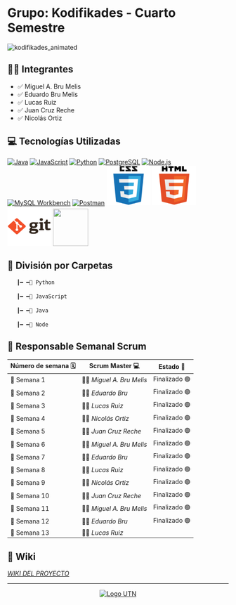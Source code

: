 # Grupo: Kodifikades - Cuarto Semestre
![kodifikades_animated](https://github.com/CodeSystem2022/Kodifikades_Cuarto_Semestre/assets/81488933/efade64a-2a63-4ba4-81d6-10d19febfd82)

## 👨‍💻 Integrantes
- :white_check_mark: Miguel A. Bru Melis <br>
- :white_check_mark: Eduardo Bru Melis <br>
- :white_check_mark: Lucas Ruiz <br>
- :white_check_mark: Juan Cruz Reche <br>
- :white_check_mark: Nicolás Ortiz <br>

## 💻 Tecnologías Utilizadas

  <a href="https://www.java.com/"><img src="https://cdn.icon-icons.com/icons2/2415/PNG/512/java_original_wordmark_logo_icon_146459.png" alt="Java" width="90" height="90"></a>
  <a href="https://www.javascript.com/"><img src="https://upload.wikimedia.org/wikipedia/commons/thumb/9/99/Unofficial_JavaScript_logo_2.svg/480px-Unofficial_JavaScript_logo_2.svg.png" alt="JavaScript" width="80" height="80"></a>
  <a href="https://www.python.org"><img src="https://miro.medium.com/v2/resize:fit:378/1*y6zvdl68fA-5nd9v-StFMg.png" alt="Python" width="90" height="90"></a>
  <a href="https://www.postgresql.org"><img src="https://upload.wikimedia.org/wikipedia/commons/thumb/2/29/Postgresql_elephant.svg/1200px-Postgresql_elephant.svg.png" alt="PostgreSQL" width="90" height="90"></a>
  <a href="https://nodejs.org/"><img src="https://vistaran-tech.s3.ap-south-1.amazonaws.com/wp-content/uploads/2022/05/13104926/nodejs-logo.png" alt="Node.js" width="100" height="100"></a>
  <a href="https://www.mysql.com/products/workbench/"><img src="https://www.freepnglogos.com/uploads/logo-mysql-png/logo-mysql-mysql-logo-png-images-are-download-crazypng-21.png" alt="MySQL Workbench" width="90" height="90"></a>
  <a href="https://www.postman.com/"><img src="https://yt3.googleusercontent.com/X-rhKMndFm9hT9wIaJns1StBfGbFdLTkAROwm4UZ3n9ucrBky5CFIeeZhSszFXBgQjItzCD0SA=s900-c-k-c0x00ffffff-no-rj" alt="Postman" width="90" height="90"></a>
  <img src="https://github.com/devicons/devicon/blob/master/icons/css3/css3-original-wordmark.svg " width="100" height="90"/>
  <img src="https://github.com/devicons/devicon/blob/master/icons/html5/html5-original-wordmark.svg"  width="100" height="90"/>
  <img src="https://github.com/devicons/devicon/blob/master/icons/git/git-original-wordmark.svg"  width="100" height="90"/>
  <img src="https://upload.wikimedia.org/wikipedia/commons/thumb/3/35/Tux.svg/1200px-Tux.svg.png"  width="80" height="85"/>


  
##  📂 División por Carpetas

       ┃━ ━📂 Python

       ┃━ ━📂 JavaScript   
    
       ┃━ ━📂 Java
       
       ┃━ ━📂 Node
       

## 🎯 Responsable Semanal Scrum

| **Número de semana** 🗓️ | **Scrum Master** 💻 |**Estado** 🚀 |
| ---- | ---- | ---- |
| :pencil: Semana 1 | 👨‍💻 *Miguel A. Bru Melis* | Finalizado 🟢| 
| :pencil: Semana 2 | 👨‍💻 *Eduardo Bru* | Finalizado 🟢| 
| :pencil: Semana 3 | 👨‍💻 *Lucas Ruiz* | Finalizado 🟢| 
| :pencil: Semana 4 | 👨‍💻 *Nicolás Ortiz* | Finalizado 🟢| 
| :pencil: Semana 5 | 👨‍💻 *Juan Cruz Reche* | Finalizado 🟢| 
| :pencil: Semana 6 | 👨‍💻 *Miguel A. Bru Melis* | Finalizado 🟢| 
| :pencil: Semana 7 | 👨‍💻 *Eduardo Bru* | Finalizado 🟢| 
| :pencil: Semana 8 | 👨‍💻 *Lucas Ruiz* | Finalizado 🟢| 
| :pencil: Semana 9 | 👨‍💻 *Nicolás Ortiz* | Finalizado 🟢| 
| :pencil: Semana 10 | 👨‍💻 *Juan Cruz Reche* | Finalizado 🟢| 
| :pencil: Semana 11 | 👨‍💻 *Miguel A. Bru Melis* | Finalizado 🟢| 
| :pencil: Semana 12 | 👨‍💻 *Eduardo Bru* | Finalizado 🟢| 
| :pencil: Semana 13 | 👨‍💻 *Lucas Ruiz* ||

## 📖 Wiki

*[WIKI DEL PROYECTO](https://github.com/CodeSystem2022/Kodifikades_Cuarto_Semestre/wiki)*

---
<div align="center">
  <a href="https://www.frsr.utn.edu.ar/">
    <img src="https://utn.edu.ar/images/logo-utn.png" alt="Logo UTN" width="200">
  </a>
</div>
